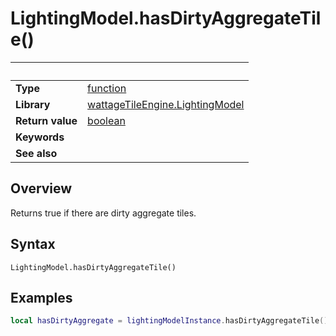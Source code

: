 # LightingModel.hasDirtyAggregateTile()

|                      | &nbsp;
| -------------------- | ---------------------------------------------------------------
| __Type__             | [function](http://docs.coronalabs.com/api/type/Function.html)
| __Library__          | [wattageTileEngine.LightingModel](type_lightingModel.markdown)
| __Return value__     | [boolean](https://docs.coronalabs.com/api/type/Boolean.html)
| __Keywords__         |
| __See also__         |


## Overview

Returns true if there are dirty aggregate tiles.


## Syntax

	LightingModel.hasDirtyAggregateTile()


## Examples

``````lua
local hasDirtyAggregate = lightingModelInstance.hasDirtyAggregateTile()
``````
